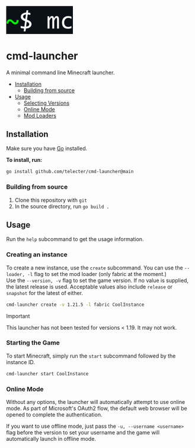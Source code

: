 <img src="icon.png" width="180">


# cmd-launcher

A minimal command line Minecraft launcher.

- [Installation](#installation)
  - [Building from source](#building-from-source)
- [Usage](#usage)
  - [Selecting Versions](#selecting-versions)
  - [Online Mode](#online-mode)
  - [Mod Loaders](#mod-loaders)

## Installation
Make sure you have [Go](https://go.dev) installed.

**To install, run:**
```sh
go install github.com/telecter/cmd-launcher@main
```
### Building from source

1. Clone this repository with `git`
2. In the source directory, run `go build .`


## Usage
Run the `help` subcommand to get the usage information.

### Creating an instance

To create a new instance, use the `create` subcommand.
You can use the `--loader, -l` flag to set the mod loader (only fabric at the moment.)  
Use the `--version, -v` flag to set the game version. If no value is supplied, the latest release is used. Acceptable values also include `release` or `snapshot` for the latest of either.
```sh
cmd-launcher create -v 1.21.5 -l fabric CoolInstance
```

> [!IMPORTANT]
> This launcher has not been tested for versions < 1.19. It may not work.

### Starting the Game
To start Minecraft, simply run the `start` subcommand followed by the instance ID.

```sh
cmd-launcher start CoolInstance
```

### Online Mode
Without any options, the launcher will automatically attempt to use online mode.
As part of Microsoft's OAuth2 flow, the default web browser will be opened to complete the authentication.

If you want to use offline mode, just pass the `-u, --username <username>` flag before the version
to set your username and the game will automatically launch in offline mode.

